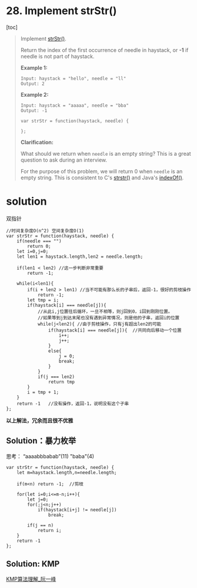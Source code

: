 

#  28. Implement strStr() 

[toc]

> Implement [strStr()](http://www.cplusplus.com/reference/cstring/strstr/).
>
> Return the index of the first occurrence of needle in haystack, or **-1** if needle is not part of haystack.
>
> **Example 1:**
>
> ```
> Input: haystack = "hello", needle = "ll"
> Output: 2
> ```
>
> **Example 2:**
>
> ```
> Input: haystack = "aaaaa", needle = "bba"
> Output: -1
> ```
>
> ```
> var strStr = function(haystack, needle) {
>     
> };
> ```
>
> **Clarification:**
>
> What should we return when `needle` is an empty string? This is a great question to ask during an interview.
>
> For the purpose of this problem, we will return 0 when `needle` is an empty string. This is consistent to C's [strstr()](http://www.cplusplus.com/reference/cstring/strstr/) and Java's [indexOf()](https://docs.oracle.com/javase/7/docs/api/java/lang/String.html#indexOf(java.lang.String)).

# solution

双指针

```
//时间复杂度O(n^2) 空间复杂度O(1)
var strStr = function(haystack, needle) {
    if(needle === "")
    	return 0;
    let i=0,j=0;
    let len1 = haystack.length,len2 = needle.length;
    
    if(len1 < len2)	//这一步判断非常重要
    	return -1;
    
    while(i<len1){
    	if(i + len2 > len1)	//当不可能有那么长的子串后，返回-1，很好的剪枝操作
    		return -1;
    	let tmp = i;
    	if(haystack[i] === needle[j]){
    		//从此i,j位置往后循环，一旦不相等，则j回到0，i回到刚刚位置。
    		//如果等到j到达末尾也没有遇到异常情况，则是他的子串，返回i的位置
    		while(j<len2){ //由于剪枝操作，只有j有超出len2的可能
    			if(haystack[i] === needle[j]){	//共同向后移动一个位置
    				i++;
    				j++;
    			}
    			else{
    				j = 0;
    				break;
    			}
    		}
    		if(j === len2)
    			return tmp
    	}
    	i = tmp + 1;
    }
    return -1	//没有操作，返回-1，说明没有这个子串
};
```

**以上解法，冗余而且很不优雅**

## Solution：暴力枚举

思考： “aaaabbbabab”(11)  "baba"(4)

```
var strStr = function(haystack, needle) {
	let m=haystack.length,n=needle.length;
	
	if(m<n) return -1; 	//剪枝
	
	for(let i=0;i<=m-n;i++){
		let j=0;
		for(;j<n;j++)
			if(haystack[i+j] != needle[j])
				break;
				
		if(j == n)
			return i;
	}
	return -1
};
```



## Solution: KMP

[KMP算法理解_阮一峰](http://www.ruanyifeng.com/blog/2013/05/Knuth%E2%80%93Morris%E2%80%93Pratt_algorithm.html)

